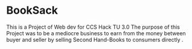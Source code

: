 # BookSack
This is a Project of Web dev for CCS Hack TU 3.0
The purpose of this Project was to be a mediocre business to earn from the money between buyer and seller by selling Second Hand-Books to consumers directly .
